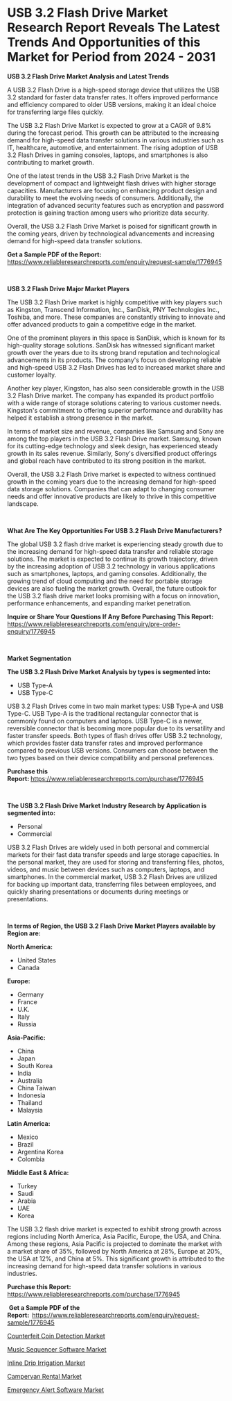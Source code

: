 <p><h1>USB 3.2 Flash Drive Market Research Report Reveals The Latest Trends And Opportunities of this Market for Period from 2024 - 2031</h1></p><p><strong>USB 3.2 Flash Drive Market Analysis and Latest Trends</strong></p>
<p><p>A USB 3.2 Flash Drive is a high-speed storage device that utilizes the USB 3.2 standard for faster data transfer rates. It offers improved performance and efficiency compared to older USB versions, making it an ideal choice for transferring large files quickly.</p><p>The USB 3.2 Flash Drive Market is expected to grow at a CAGR of 9.8% during the forecast period. This growth can be attributed to the increasing demand for high-speed data transfer solutions in various industries such as IT, healthcare, automotive, and entertainment. The rising adoption of USB 3.2 Flash Drives in gaming consoles, laptops, and smartphones is also contributing to market growth.</p><p>One of the latest trends in the USB 3.2 Flash Drive Market is the development of compact and lightweight flash drives with higher storage capacities. Manufacturers are focusing on enhancing product design and durability to meet the evolving needs of consumers. Additionally, the integration of advanced security features such as encryption and password protection is gaining traction among users who prioritize data security.</p><p>Overall, the USB 3.2 Flash Drive Market is poised for significant growth in the coming years, driven by technological advancements and increasing demand for high-speed data transfer solutions.</p></p>
<p><strong>Get a Sample PDF of the Report:&nbsp;</strong> <a href="https://www.reliableresearchreports.com/enquiry/request-sample/1776945">https://www.reliableresearchreports.com/enquiry/request-sample/1776945</a></p>
<p>&nbsp;</p>
<p><strong>USB 3.2 Flash Drive Major Market Players</strong></p>
<p><p>The USB 3.2 Flash Drive market is highly competitive with key players such as Kingston, Transcend Information, Inc., SanDisk, PNY Technologies Inc., Toshiba, and more. These companies are constantly striving to innovate and offer advanced products to gain a competitive edge in the market.</p><p>One of the prominent players in this space is SanDisk, which is known for its high-quality storage solutions. SanDisk has witnessed significant market growth over the years due to its strong brand reputation and technological advancements in its products. The company's focus on developing reliable and high-speed USB 3.2 Flash Drives has led to increased market share and customer loyalty.</p><p>Another key player, Kingston, has also seen considerable growth in the USB 3.2 Flash Drive market. The company has expanded its product portfolio with a wide range of storage solutions catering to various customer needs. Kingston's commitment to offering superior performance and durability has helped it establish a strong presence in the market.</p><p>In terms of market size and revenue, companies like Samsung and Sony are among the top players in the USB 3.2 Flash Drive market. Samsung, known for its cutting-edge technology and sleek design, has experienced steady growth in its sales revenue. Similarly, Sony's diversified product offerings and global reach have contributed to its strong position in the market.</p><p>Overall, the USB 3.2 Flash Drive market is expected to witness continued growth in the coming years due to the increasing demand for high-speed data storage solutions. Companies that can adapt to changing consumer needs and offer innovative products are likely to thrive in this competitive landscape.</p></p>
<p>&nbsp;</p>
<p><strong>What Are The Key Opportunities For USB 3.2 Flash Drive Manufacturers?</strong></p>
<p><p>The global USB 3.2 flash drive market is experiencing steady growth due to the increasing demand for high-speed data transfer and reliable storage solutions. The market is expected to continue its growth trajectory, driven by the increasing adoption of USB 3.2 technology in various applications such as smartphones, laptops, and gaming consoles. Additionally, the growing trend of cloud computing and the need for portable storage devices are also fueling the market growth. Overall, the future outlook for the USB 3.2 flash drive market looks promising with a focus on innovation, performance enhancements, and expanding market penetration.</p></p>
<p><strong>Inquire or Share Your Questions If Any Before Purchasing This Report:</strong> <a href="https://www.reliableresearchreports.com/enquiry/pre-order-enquiry/1776945">https://www.reliableresearchreports.com/enquiry/pre-order-enquiry/1776945</a></p>
<p>&nbsp;</p>
<p><strong>Market Segmentation</strong></p>
<p><strong>The USB 3.2 Flash Drive Market Analysis by types is segmented into:</strong></p>
<p><ul><li>USB Type-A</li><li>USB Type-C</li></ul></p>
<p><p>USB 3.2 Flash Drives come in two main market types: USB Type-A and USB Type-C. USB Type-A is the traditional rectangular connector that is commonly found on computers and laptops. USB Type-C is a newer, reversible connector that is becoming more popular due to its versatility and faster transfer speeds. Both types of flash drives offer USB 3.2 technology, which provides faster data transfer rates and improved performance compared to previous USB versions. Consumers can choose between the two types based on their device compatibility and personal preferences.</p></p>
<p><strong>Purchase this Report:&nbsp;</strong><a href="https://www.reliableresearchreports.com/purchase/1776945">https://www.reliableresearchreports.com/purchase/1776945</a></p>
<p>&nbsp;</p>
<p><strong>The USB 3.2 Flash Drive Market Industry Research by Application is segmented into:</strong></p>
<p><ul><li>Personal</li><li>Commercial</li></ul></p>
<p><p>USB 3.2 Flash Drives are widely used in both personal and commercial markets for their fast data transfer speeds and large storage capacities. In the personal market, they are used for storing and transferring files, photos, videos, and music between devices such as computers, laptops, and smartphones. In the commercial market, USB 3.2 Flash Drives are utilized for backing up important data, transferring files between employees, and quickly sharing presentations or documents during meetings or presentations.</p></p>
<p>&nbsp;</p>
<p><strong>In terms of Region, the USB 3.2 Flash Drive Market Players available by Region are:</strong></p>
<p>
    <p> <strong> North America: </strong>
        <ul>
            <li>United States</li>
            <li>Canada</li>
        </ul>
        </p> 
    <p> <strong> Europe: </strong>
        <ul>
            <li>Germany</li>
            <li>France</li>
            <li>U.K.</li>
            <li>Italy</li>
            <li>Russia</li>
        </ul>
        </p> 
    <p> <strong> Asia-Pacific: </strong>
        <ul>
            <li>China</li>
            <li>Japan</li>
            <li>South Korea</li>
            <li>India</li>
            <li>Australia</li>
            <li>China Taiwan</li>
            <li>Indonesia</li>
            <li>Thailand</li>
            <li>Malaysia</li>
        </ul>
        </p> 
    <p> <strong> Latin America: </strong>
        <ul>
            <li>Mexico</li>
            <li>Brazil</li>
            <li>Argentina Korea</li>
            <li>Colombia</li>
        </ul>
        </p> 
    <p> <strong> Middle East & Africa: </strong>
        <ul>
            <li>Turkey</li>
            <li>Saudi</li>
            <li>Arabia</li>
            <li>UAE</li>
            <li>Korea</li>
        </ul>
    </p>
    </p>
<p><p>The USB 3.2 flash drive market is expected to exhibit strong growth across regions including North America, Asia Pacific, Europe, the USA, and China. Among these regions, Asia Pacific is projected to dominate the market with a market share of 35%, followed by North America at 28%, Europe at 20%, the USA at 12%, and China at 5%. This significant growth is attributed to the increasing demand for high-speed data transfer solutions in various industries.</p></p>
<p><strong>Purchase this Report: </strong><a href="https://www.reliableresearchreports.com/purchase/1776945">https://www.reliableresearchreports.com/purchase/1776945</a></p>
<p>&nbsp;<strong>Get a Sample PDF of the Report:&nbsp;&nbsp;</strong><a href="https://www.reliableresearchreports.com/enquiry/request-sample/1776945">https://www.reliableresearchreports.com/enquiry/request-sample/1776945</a></p>
<p><strong></strong></p>
<p><p><a href="https://medium.com/@adahhagenes4545/counterfeit-coin-detection-market-competitive-analysis-market-trends-and-forecast-to-2031-f40c07824b10">Counterfeit Coin Detection Market</a></p><p><a href="https://medium.com/@andrewgarza766/music-sequencer-software-market-report-reveals-the-latest-trends-and-growth-opportunities-of-this-f001270381b0">Music Sequencer Software Market</a></p><p><a href="https://medium.com/@adahhagenes4545/inline-drip-irrigation-market-size-market-outlook-and-market-forecast-2024-to-2031-642fb0194c76">Inline Drip Irrigation Market</a></p><p><a href="https://medium.com/@andrewgarza766/campervan-rental-market-trends-and-market-analysis-forecasted-for-period-2024-2031-22b1ab415d89">Campervan Rental Market</a></p><p><a href="https://medium.com/@danmacdonald740/emergency-alert-software-market-insight-market-trends-growth-forecasted-from-2024-to-2031-1603ee0199b0">Emergency Alert Software Market</a></p></p>